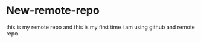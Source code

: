 # New-remote-repo
this is my remote repo and this is my first time i am using github and remote repo

